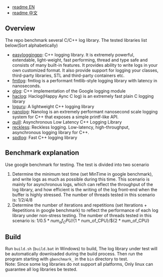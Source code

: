 * [readme EN](./README.md)
* [readme 中文](./README_cn.md)

## Overview
The repo benchmark several C/C++ log library. The tested libraries list below(Sort alphabetically)  
* [easyloggingpp](https://github.com/abumq/easyloggingpp): C++ logging library. It is extremely powerful, extendable, light-weight, fast performing, thread and type safe and consists of many built-in features. It provides ability to write logs in your own customized format. It also provide support for logging your classes, third-party libraries, STL and third-party containers etc.
* [fmtlog](https://github.com/MengRao/fmtlog): fmtlog is a performant fmtlib-style logging library with latency in nanoseconds.
* [glog](https://github.com/google/glog): C++ implementation of the Google logging module
* [haclog](https://github.com/MuggleWei/haclog): Haclog(Happy Aync C log) is an extremely fast plain C logging library
* [loguru](https://github.com/emilk/loguru): A lightweight C++ logging library
* [nanolog](https://github.com/PlatformLab/NanoLog): Nanolog is an extremely performant nanosecond scale logging system for C++ that exposes a simple printf-like API. 
* [quill](https://github.com/odygrd/quill): Asynchronous Low Latency C++ Logging Library
* [reckless](https://github.com/mattiasflodin/reckless/tree/master): Reckless logging. Low-latency, high-throughput, asynchronous logging library for C++.
* [spdlog](https://github.com/gabime/spdlog): Fast C++ logging library

## Benchmark explanation
Use google benchmark for testing. The test is divided into two scenario
1. Determine the minimum test time (set MinTime in google benchmark), and write logs as much as possible during this time. This scenario is mainly for asynchronous logs, which can reflect the throughput of the log library, and how efficient is the writing of the log front-end when the buffer is highly stressed. The number of threads tested in this scenario is: 1/2/4/8
2. Determine the number of iterations and repetitions (set Iterations + Repetitions in google benchmark) to reflect the performance of each log library under non-stress testing. The number of threads tested in this scenario is: 1/${0.5 * num_of_CPU}/${1 * num_of_CPU}/${2 * num_of_CPU}

## Build
Run `build.sh` (`build.bat` in Windows) to build, The log library under test will be automatically downloaded during the build process. Then run the program starting with `gbenchmark_` in the `bin` directory to test.  
Note: Since some log libraries do not support all platforms, Only linux can guarantee all log libraries be tested.  

